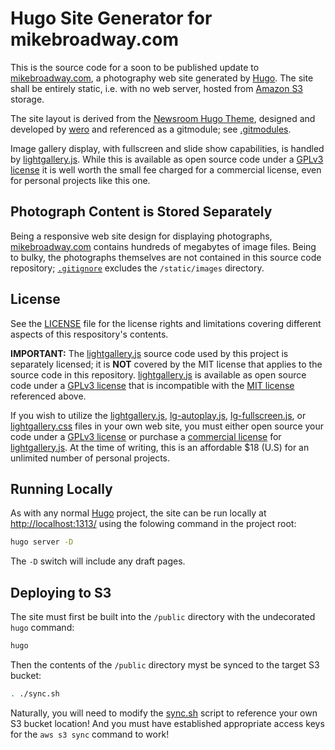 # Hugo Site Generator for mikebroadway.com

This is the source code for a soon to be published update to [mikebroadway.com](http://mikebroadway.com),
a photography web site generated by [Hugo](https://gohugo.io/). The site shall be entirely static, i.e.
with no web server, hosted from [Amazon S3](https://aws.amazon.com/s3/) storage.

The site layout is derived from the [Newsroom Hugo Theme](https://github.com/onweru/newsroom), designed
and developed by [wero](https://github.com/onweru) and referenced as a gitmodule; see [.gitmodules](/.gitmodules).

Image gallery display, with fullscreen and slide show capabilities, is handled by 
[lightgallery.js](https://sachinchoolur.github.io/lightgallery.js/). While this is available as open
source code under a [GPLv3 license](https://github.com/sachinchoolur/lightgallery.js/blob/master/LICENSE.md)
it is well worth the small fee charged for a commercial license, even for personal projects like this one.

## Photograph Content is Stored Separately

Being a responsive web site design for displaying photographs, [mikebroadway.com](http://mikebroadway.com)
contains hundreds of megabytes of image files. Being to bulky, the photographs themselves are not
contained in this source code repository; [`.gitignore`](/.gitignore) excludes the `/static/images` directory.

## License

See the [LICENSE](LICENSE.md) file for the license rights and limitations covering different aspects of this
respository's contents.

**IMPORTANT:** The [lightgallery.js](https://sachinchoolur.github.io/lightgallery.js/) source code used by
this project is separately licensed; it is **NOT** covered by the MIT license that applies to the source
code in this repository. [lightgallery.js](https://sachinchoolur.github.io/lightgallery.js/) is
available as open source code under a [GPLv3 license](https://github.com/sachinchoolur/lightgallery.js/blob/master/LICENSE.md)
that is incompatible with the [MIT license](LICENSE.md) referenced above.

If you wish to utilize the [lightgallery.js](/assets/js/lightgallery.js), [lg-autoplay.js](/assets/js/lg-autoplay.js),
[lg-fullscreen.js](/assets/js/lg-fullscreen.js), or [lightgallery.css](/assets/css/lightgallery.css) files in your
own web site, you must either open source your code under a [GPLv3 license](https://github.com/sachinchoolur/lightgallery.js/blob/master/LICENSE.md)
or purchase a [commercial license](https://sachinchoolur.github.io/lightgallery.js/docs/license.html) for
[lightgallery.js](https://sachinchoolur.github.io/lightgallery.js/). At the time of writing, this is an
affordable $18 (U.S) for an unlimited number of personal projects.

## Running Locally

As with any normal [Hugo](https://gohugo.io/) project, the site can be run locally at <http://localhost:1313/> using the folowing command in the project root:

```bash
hugo server -D
```

The `-D` switch will include any draft pages.

## Deploying to S3

The site must first be built into the `/public` directory with the undecorated `hugo` command:

```bash
hugo
```

Then the contents of the `/public` directory myst be synced to the target S3 bucket:

```bash
. ./sync.sh
```

Naturally, you will need to modify the [sync.sh](/sync.sh) script to reference your own S3 bucket location! And you must have established appropriate access keys for the `aws s3 sync` command to work!
